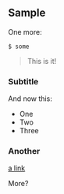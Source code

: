 ## Sample

One more:

```
$ some 
```

> This is it!

### Subtitle

And now this:

- One
- Two
- Three


### Another

[a link](https://aws.com)

More?
